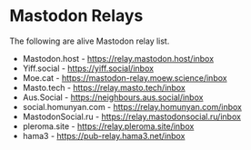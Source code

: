 # Mastodon Relays

The following are alive Mastodon relay list.

- Mastodon.host - https://relay.mastodon.host/inbox
- Yiff.social - https://yiff.social/inbox
- Moe.cat - https://mastodon-relay.moew.science/inbox
- Masto.tech - https://relay.masto.tech/inbox
- Aus.Social - https://neighbours.aus.social/inbox
- social.homunyan.com - https://relay.homunyan.com/inbox
- MastodonSocial.ru - https://relay.mastodonsocial.ru/inbox
- pleroma.site - https://relay.pleroma.site/inbox
- hama3 - https://pub-relay.hama3.net/inbox
